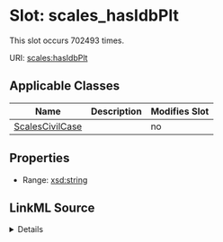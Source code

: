 

# Slot: scales_hasIdbPlt




This slot occurs 702493 times.


URI: [scales:hasIdbPlt](http://schemas.scales-okn.org/rdf/scales#hasIdbPlt)



<!-- no inheritance hierarchy -->





## Applicable Classes

| Name | Description | Modifies Slot |
| --- | --- | --- |
| [ScalesCivilCase](../classes/ScalesCivilCase.md) |  |  no  |







## Properties

* Range: [xsd:string](http://www.w3.org/2001/XMLSchema#string)







## LinkML Source

<details>

```yaml
name: scales_hasIdbPlt
from_schema: okns:scales-kg
rank: 1000
slot_uri: scales:hasIdbPlt
alias: scales_hasIdbPlt
domain_of:
- scales_CivilCase
range: string

```
</details>